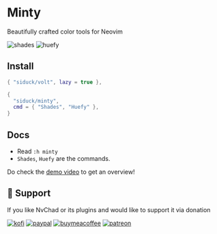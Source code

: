# Minty

Beautifully crafted color tools for Neovim
 
![shades](https://github.com/user-attachments/assets/d499748b-d9c8-4a92-89ba-bfce1814c275)
![huefy](https://github.com/user-attachments/assets/21f2c23d-94c6-4ccf-a0d0-ddf91f6bb5c1)

## Install

```lua
{ "siduck/volt", lazy = true },

{
  "siduck/minty",
  cmd = { "Shades", "Huefy" },
}

```

## Docs

- Read `:h minty`
- `Shades`, `Huefy` are the commands.

Do check the [demo video](https://www.youtube.com/watch?v=NHC4jLoR_zI) to get an overview!

## :gift_heart: Support

If you like NvChad or its plugins and would like to support it via donation

[![kofi](https://img.shields.io/badge/Ko--fi-F16061?style=for-the-badge&logo=ko-fi&logoColor=white)](https://ko-fi.com/siduck)
[![paypal](https://img.shields.io/badge/PayPal-00457C?style=for-the-badge&logo=paypal&logoColor=white)](https://paypal.me/siduck13)
[![buymeacoffee](https://img.shields.io/badge/Buy_Me_A_Coffee-FFDD00?style=for-the-badge&logo=buy-me-a-coffee&logoColor=black)](https://www.buymeacoffee.com/siduck)
[![patreon](https://img.shields.io/badge/Patreon-F96854?style=for-the-badge&logo=patreon&logoColor=white)](https://www.patreon.com/siduck)
